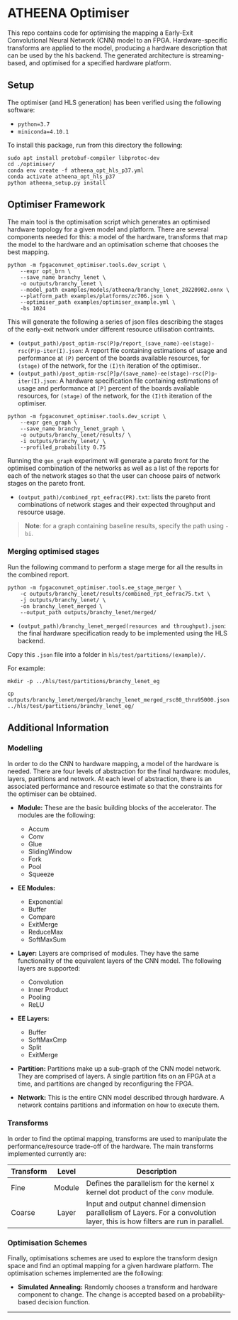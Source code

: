 # ATHEENA Optimiser

This repo contains code for optimising the mapping a Early-Exit Convolutional Neural Network (CNN) model to an FPGA. Hardware-specific transforms are applied to the model, producing a hardware description that can be used by the hls backend. The generated architecture is streaming-based, and optimised for a specified hardware platform.

## Setup

The optimiser (and HLS generation) has been verified using the following software:

- `python=3.7`
- `miniconda=4.10.1`

To install this package, run from this directory the following:

```
sudo apt install protobuf-compiler libprotoc-dev
cd ./optimiser/
conda env create -f atheena_opt_hls_p37.yml
conda activate atheena_opt_hls_p37
python atheena_setup.py install 
```

## Optimiser Framework

The main tool is the optimisation script which generates an optimised hardware topology for a given model and platform. There are several components needed for this: a model of the hardware, transforms that map the model to the hardware and an optimisation scheme that chooses the best mapping.

```Shell
python -m fpgaconvnet_optimiser.tools.dev_script \
    --expr opt_brn \
    --save_name branchy_lenet \
    -o outputs/branchy_lenet \
    --model_path examples/models/atheena/branchy_lenet_20220902.onnx \
    --platform_path examples/platforms/zc706.json \
    --optimiser_path examples/optimiser_example.yml \
    -bs 1024
```

This will generate the following a series of json files describing the stages of the early-exit network under different resource utilisation contraints.

- `(output_path)/post_optim-rsc(P)p/report_(save_name)-ee(stage)-rsc(P)p-iter(I).json`: A report file containing estimations of usage and performance at `(P)` percent of the boards available resources, for `(stage)` of the network, for the `(I)th` iteration of the optimiser..
- `(output_path)/post_optim-rsc[P]p/(save_name)-ee(stage)-rsc(P)p-iter(I).json`: A hardware specification file containing estimations of usage and performance at `[P]` percent of the boards available resources, for `(stage)` of the network, for the `(I)th` iteration of the optimiser.

```Shell
python -m fpgaconvnet_optimiser.tools.dev_script \
    --expr gen_graph \
    --save_name branchy_lenet_graph \
    -o outputs/branchy_lenet/results/ \
    -i outputs/branchy_lenet/ \
    --profiled_probability 0.75 
```

Running the `gen_graph` experiment will generate a pareto front for the optimised combination of the networks as well as a list of the reports for each of the network stages so that the user can choose pairs of network stages on the pareto front.

- `(output_path)/combined_rpt_eefrac(PR).txt`: lists the pareto front combinations of network stages and their expected throughput and resource usage.

> **Note**: for a graph containing baseline results, specify the path using `-bi`.

### Merging optimised stages

Run the following command to perform a stage merge for all the results in the combined report.

```Shell
python -m fpgaconvnet_optimiser.tools.ee_stage_merger \
    -c outputs/branchy_lenet/results/combined_rpt_eefrac75.txt \
    -j outputs/branchy_lenet/ \
    -on branchy_lenet_merged \
    --output_path outputs/branchy_lenet/merged/
```

- `(output_path)/branchy_lenet_merged(resources and throughput).json`: the final hardware specification ready to be implemented using the HLS backend.

Copy this `.json` file into a folder in `hls/test/partitions/(example)/`.

For example: 
```
mkdir -p ../hls/test/partitions/branchy_lenet_eg

cp outputs/branchy_lenet/merged/branchy_lenet_merged_rsc80_thru95000.json ../hls/test/partitions/branchy_lenet_eg/
```

## Additional Information

### Modelling

In order to do the CNN to hardware mapping, a model of the hardware is needed. There are four levels of abstraction for the final hardware: modules, layers, partitions and network. At each level of abstraction, there is an associated performance and resource estimate so that the constraints for the optimiser can be obtained.

- __Module:__ These are the basic building blocks of the accelerator. The modules are the following:
  - Accum
  - Conv
  - Glue
  - SlidingWindow
  - Fork
  - Pool
  - Squeeze
- __EE Modules:__
  - Exponential
  - Buffer
  - Compare
  - ExitMerge
  - ReduceMax
  - SoftMaxSum
- __Layer:__ Layers are comprised of modules. They have the same functionality of the equivalent layers of the CNN model. The following layers are supported:
  - Convolution
  - Inner Product
  - Pooling
  - ReLU
- __EE Layers:__
  - Buffer
  - SoftMaxCmp
  - Split
  - ExitMerge

- __Partition:__ Partitions make up a sub-graph of the CNN model network. They are comprised of layers. A single partition fits on an FPGA at a time, and partitions are changed by reconfiguring the FPGA.
- __Network:__ This is the entire CNN model described through hardware. A network contains partitions and information on how to execute them.

### Transforms

In order to find the optimal mapping, transforms are used to manipulate the performance/resource trade-off of the hardware. The main transforms implemented currently are:

| Transform | Level | Description |
|-----------|:-----:|------------|
| Fine | Module | Defines the parallelism for the kernel x kernel dot product of the `conv` module. |
| Coarse | Layer | Input and output channel dimension parallelism of Layers. For a convolution layer, this is how filters are run in parallel. |

### Optimisation Schemes

Finally, optimisations schemes are used to explore the transform design space and find an optimal mapping for a given hardware platform. The optimisation schemes implemented are the following:

- __Simulated Annealing:__ Randomly chooses a transform and hardware component to change. The change is accepted based on a probability-based decision function.

---

